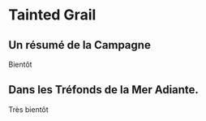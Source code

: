 # Tainted Grail

## Un résumé de la Campagne
Bientôt

## Dans les Tréfonds de la Mer Adiante.
Très bientôt

